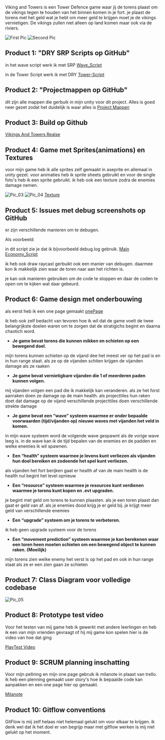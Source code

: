 Viking and Towers is een Tower Defence game waar jij de torens plaast om de vikings tegen te houden van het binnen komen in je fort.
je plaast de torens met het geld wat je hebt om meer geld te krijgen moet je de vikings vernietigen. De vikings zullen niet alleen op land komen maar ook via de riviers.

![First Pic](TowerDefence_Pics/Pic_01.png)
![Second Pic](TowerDefence_Pics/Pic_02.png)

## Product 1: "DRY SRP Scripts op GitHub"

in het wave script werk ik met SRP
[Wave_Script](Tower_Defence_Game/Assets/Scripts/Wave_Scripts/Wave_Script.cs)

in de Tower Script werk ik met DRY
[Tower-Script](Tower_Defence_Game/Assets/Scripts/Tower_Scripts/Towers_Script.cs)

## Product 2: "Projectmappen op GitHub"

dit zijn alle mappen die gerbuik in mijn unity voor dit project. Alles is goed neer gezet zodat het duidelijk is waar alles is
[Project Mappen](Tower_Defence_Game/Assets)

## Product 3: Build op Github

[Vikings And Towers Realse](https://github.com/Luuk-Gunnewijk/SD2B_Tower_Defence_Game/releases/tag/1.0)

## Product 4: Game met Sprites(animations) en Textures 

voor mijn game heb ik alle sprites zelf gemaakt in aseprite en allemaal in unity gezet. voor animaties heb ik sprite sheets gebruikt en voor de single foto's heb ik een sprite gebruikt. ik heb ook een texture zodra de enemies damage nemen.

![Pic_03](TowerDefence_Pics/Pic_03.png)
![Pic_04](TowerDefence_Pics/Pic_04.png)
[Texture](Tower_Defence_Game/Assets/Graphics/Materials/WhiteMat.mat)

## Product 5: Issues met debug screenshots op GitHub 

er zijn verschillende manieren om te debugen. 

Als voorbeeld:

in dit script zie je dat ik bijvoorbeeld debug.log gebruik.
[Main Economy_Script](Tower_Defence_Game/Assets/Scripts/Economy_Scripts/Main_Economy_Script.cs)

ik heb ook draw raycast gerbuikt ook een manier van debugen.
daarmee kon ik makkelijk zien waar de toren naar aan het richten is.


je kan ook manieren gebruiken om de code te stoppen en daar de coden te open om te kijken wat daar gebeurd.

## Product 6: Game design met onderbouwing 

als eerst heb ik een one page gemaakt
[onePage](https://app.milanote.com/1QEZGp1tOjdeaP/one-page)

ik heb ook zelf bedacht van tevoren hoe ik wil dat de game voelt de twee belangrijkste doelen waren om te zorgen dat de stratigichs begint en daarna chaotich word.

*  **Je game bevat torens die kunnen mikken en schieten op een bewegend doel.** 

mijn torens kunnen schieten op de vijand dee het meest ver op het pad is en in hun range staat. als ze op de vijanden schiten krijgen de vijanden damage als ze raaken

*  **Je game bevat vernietigbare vijanden die 1 of meerderen paden kunnen volgen.**  

mij vijanden volgen een pad die ik makkelijk kan veranderen. als ze het forst aanraken doen ze damage op de main health. als projecttiles hun raken doet dat damage op de vijand verschillende projecttiles doen verschillende strekte damage

*  **Je game bevat een “wave” systeem waarmee er onder bepaalde voorwaarden (tijd/vijanden op) nieuwe waves met vijanden het veld in komen.**

in mijn wave systeem word de volgende wave gespawnt als de vorige wave leeg is. in de wave kan ik de tijd bepalen van de enemies en de padden en welke enemies ik wil spawnen.

*  **Een “health” systeem waarmee je levens kunt verliezen als vijanden hun doel bereiken en zodoende het spel kunt verliezen.** 

als vijanden het fort berijken gaat er health af van de main health is de health nul begint het level opnieuw

*  **Een “resource” systeem waarmee je resources kunt verdienen waarmee je torens kunt kopen en .evt upgraden.**

je begint met geld om torens te kunnen plaasten. als je een toren plaast dan gaat er geld van af. als je enemies dood krijg je er geld bij. je krijgt meer geld van verschillende enemies

*  **Een “upgrade” systeem om je torens te verbeteren.**

ik heb geen upgrade systeem voor de torens

*  **Een “movement prediction” systeem waarmee je kan berekenen waar een toren heen moeten schieten om een bewegend object te kunnen raken. (Moeilijk)**

mijn torens zien welke enemy het verst is op het pad en ook in hun range staat als ze er een zien gaan ze schieten

## Product 7: Class Diagram voor volledige codebase 

![Pic_05](TowerDefence_Pics/Pic_05.png)

## Product 8: Prototype test video

Voor het testen van mij game heb ik gewerkt met andere leerlingen en heb ik een van mijn vrienden gevraagt of hij mij game kon spelen hier is de video van hoe dat ging

[PlayTest Video](https://www.youtube.com/watch?v=bxJfzeybbpQ)

## Product 9: SCRUM planning inschatting 

Voor mijn pellning en mijn one page gebruik ik milanote in plaast van trello. ik heb een plenning gemaakt user story's hoe ik bepaalde code kan aanpakken en een one page hier op gemaakt.

[Milanote](https://app.milanote.com/1QExQw1aKhg17j/bo)

## Product 10: Gitflow conventions

GitFlow is mij zelf helaas niet helemaal gelukt om voor elkaar te krijgen. ik denk wel dat ik het doel er van begrijp maar met gitflow werken is mij niet gelukt op het moment.